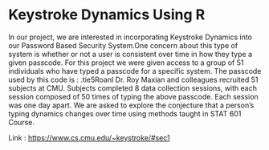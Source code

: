 # Keystroke Dynamics Using R

In our project, we are interested in incorporating Keystroke Dynamics into our Password Based Security System.One concern about this type of system is whether or not a user is consistent over time in how they type a given passcode. For this project we were given access to a group of 51 individuals who have typed a passcode for a specific system.
The passcode used by this code is :  .tie5Roanl
Dr. Roy Maxian and colleagues recruited 51 subjects at CMU. Subjects completed 8 data collection sessions, with each session composed of 50 times of typing the above passcode. Each session was one day apart. We are asked to explore the conjecture that a person’s typing dynamics changes over time using methods taught in STAT 601 Course.

Link : https://www.cs.cmu.edu/~keystroke/#sec1
